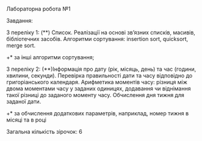 Лабораторна робота №1

Завдання:

З переліку 1:
 (**) Список. Реалізації на основі зв’язних списків, масивів, бібліотечних засобів. Алгоритми сортування: insertion sort, quicksort, merge sort.
 
   +* за інші алгоритми сортування;

З переліку 2:
    (**)Інформація про дату (рік, місяць, день) та час (години, хвилини, секунди). Перевірка правильності дати та часу відповідно до григоріанського календаря. Арифметика моментів часу: різниця між двома моментами часу у заданих одиницях, додавання чи віднімання такої різниці до заданого моменту часу. Обчислення дня тижня для заданої дати.
    
   +* за обчислення додаткових параметрів, наприклад, номер тижня в місяці та в році

 Загальна кількість зірочок: 6
